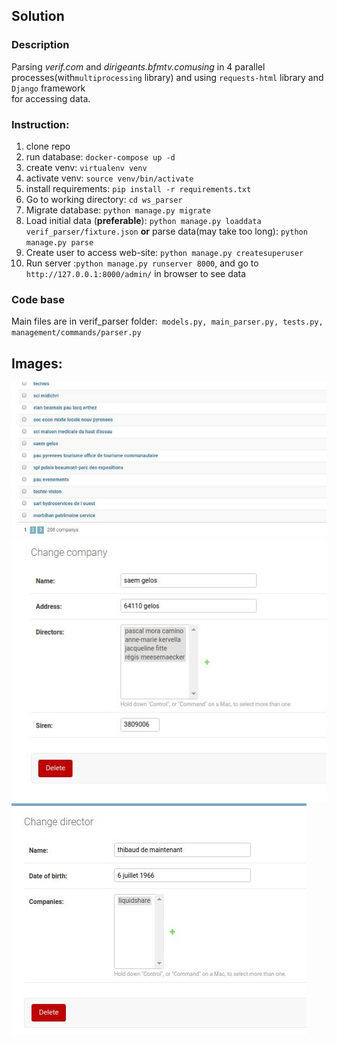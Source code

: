 ## Solution  

### Description
Parsing *verif.com* and *dirigeants.bfmtv.comusing* in 4 parallel processes(with`multiprocessing` library) and using `requests-html` library and `Django` framework  
for accessing data.



### Instruction:
1) clone repo
2) run database:  `docker-compose up -d`
3) create venv: `virtualenv venv`
4) activate venv: `source venv/bin/activate`
5) install requirements: `pip install -r requirements.txt`
6) Go to working directory: `cd ws_parser`
7) Migrate database: `python manage.py migrate`
6) Load initial data (**preferable**): `python manage.py loaddata verif_parser/fixture.json`
 **or** parse data(may take too long): `python manage.py parse`
7) Create user to access web-site: `python manage.py createsuperuser`
8) Run server :`python manage.py runserver 8000`, and go to `http://127.0.0.1:8000/admin/` in browser to see data

### Code base
Main files are in verif_parser folder:` models.py, main_parser.py, tests.py, management/commands/parser.py`

## Images:
![1](/1.jpg "1")
![2](/2.jpg "2")
![3](/3.jpg "3")